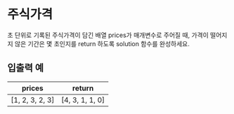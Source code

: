 # 주식가격

초 단위로 기록된 주식가격이 담긴 배열 prices가 매개변수로 주어질 때, 가격이 떨어지지 않은 기간은 몇 초인지를 return 하도록 solution 함수를 완성하세요.

## 입출력 예

| prices |	return |
| :-----: | :-----: |
| [1, 2, 3, 2, 3] |	[4, 3, 1, 1, 0] |